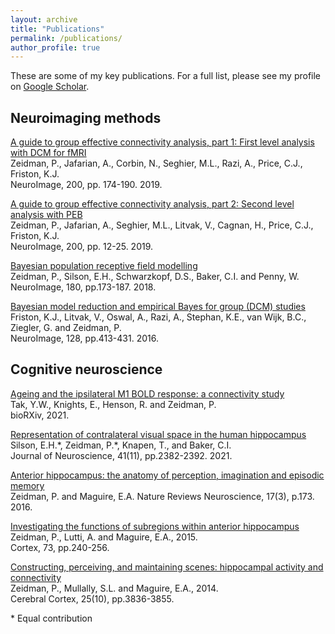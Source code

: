 ```yaml
---
layout: archive
title: "Publications"
permalink: /publications/
author_profile: true
---
```


These are some of my key publications. For a full list, please see my profile on [Google Scholar](https://scholar.google.co.uk/citations?user=xfAPw6YAAAAJ).

## Neuroimaging methods
[A guide to group effective connectivity analysis, part 1: First level analysis with DCM for fMRI](https://doi.org/10.1016/j.neuroimage.2019.06.031)  
Zeidman, P., Jafarian, A., Corbin, N., Seghier, M.L., Razi, A., Price, C.J., Friston, K.J.  
NeuroImage, 200, pp. 174-190. 2019.

[A guide to group effective connectivity analysis, part 2: Second level analysis with PEB](https://doi.org/10.1016/j.neuroimage.2019.06.032)  
Zeidman, P., Jafarian, A., Seghier, M.L., Litvak, V., Cagnan, H., Price, C.J., Friston, K.J.  
NeuroImage, 200, pp. 12-25. 2019.

[Bayesian population receptive field modelling](https://doi.org/10.1016/j.neuroimage.2017.09.008)  
Zeidman, P., Silson, E.H., Schwarzkopf, D.S., Baker, C.I. and Penny, W.  
NeuroImage, 180, pp.173-187. 2018.

[Bayesian model reduction and empirical Bayes for group (DCM) studies](http://dx.doi.org/10.1016/j.neuroimage.2015.11.015)  
Friston, K.J., Litvak, V., Oswal, A., Razi, A., Stephan, K.E., van Wijk, B.C., Ziegler, G. and Zeidman, P.  
NeuroImage, 128, pp.413-431. 2016.

## Cognitive neuroscience
[Ageing and the ipsilateral M1 BOLD response: a connectivity study](https://doi.org/10.1101/2021.07.29.454012)  
Tak, Y.W.,  Knights, E., Henson, R. and Zeidman, P.  
bioRXiv, 2021.

[Representation of contralateral visual space in the human hippocampus](https://doi.org/10.1523/JNEUROSCI.1990-20.2020)  
Silson, E.H.\*, Zeidman, P.\*, Knapen, T., and Baker, C.I.   
Journal of Neuroscience, 41(11), pp.2382-2392. 2021.

[Anterior hippocampus: the anatomy of perception, imagination and episodic memory](https://doi.org/10.1038/nrn.2015.24)  
Zeidman, P. and Maguire, E.A.
Nature Reviews Neuroscience, 17(3), p.173. 2016.

[Investigating the functions of subregions within anterior hippocampus](http://dx.doi.org/10.1016/j.cortex.2015.09.002)  
Zeidman, P., Lutti, A. and Maguire, E.A., 2015.  
Cortex, 73, pp.240-256.

[Constructing, perceiving, and maintaining scenes: hippocampal activity and connectivity](https://doi.org/10.1093/cercor/bhu266)  
Zeidman, P., Mullally, S.L. and Maguire, E.A., 2014.  
Cerebral Cortex, 25(10), pp.3836-3855.

\* Equal contribution
